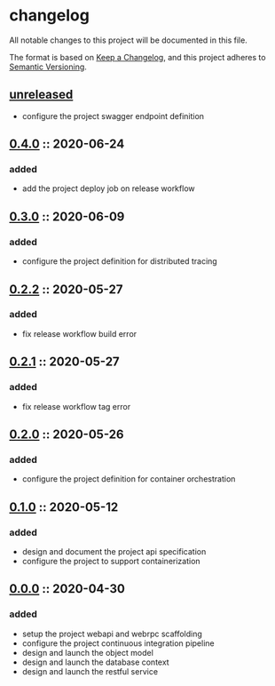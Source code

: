 # changelog

All notable changes to this project will be documented in this file.

The format is based on [Keep a Changelog][changelog],
and this project adheres to [Semantic Versioning][semver].

## [unreleased]

- configure the project swagger endpoint definition

## [0.4.0] :: 2020-06-24

### added

- add the project deploy job on release workflow

## [0.3.0] :: 2020-06-09

### added

- configure the project definition for distributed tracing

## [0.2.2] :: 2020-05-27

### added

- fix release workflow build error

## [0.2.1] :: 2020-05-27

### added

- fix release workflow tag error

## [0.2.0] :: 2020-05-26

### added

- configure the project definition for container orchestration

## [0.1.0] :: 2020-05-12

### added

- design and document the project api specification
- configure the project to support containerization

## [0.0.0] :: 2020-04-30

### added

- setup the project webapi and webrpc scaffolding
- configure the project continuous integration pipeline
- design and launch the object model
- design and launch the database context
- design and launch the restful service

[0.4.0]: https://github.com/rvtr/rvtr-api-account/tree/0.4.0 '0.4.0'
[0.3.0]: https://github.com/rvtr/rvtr-api-account/tree/0.3.0 '0.3.0'
[0.2.2]: https://github.com/rvtr/rvtr-api-account/tree/0.2.2 '0.2.2'
[0.2.1]: https://github.com/rvtr/rvtr-api-account/tree/0.2.1 '0.2.1'
[0.2.0]: https://github.com/rvtr/rvtr-api-account/tree/0.2.0 '0.2.0'
[0.1.0]: https://github.com/rvtr/rvtr-api-account/tree/0.1.0 '0.1.0'
[0.0.0]: https://github.com/rvtr/rvtr-api-account/tree/0.0.0 '0.0.0'
[changelog]: https://keepachangelog.com/en/1.0.0/ 'keep a changelog'
[semver]: https://semver.org/spec/v2.0.0.html 'semantic versioning'
[unreleased]: https://github.com/rvtr/rvtr-api-account/tree/master 'unreleased'
